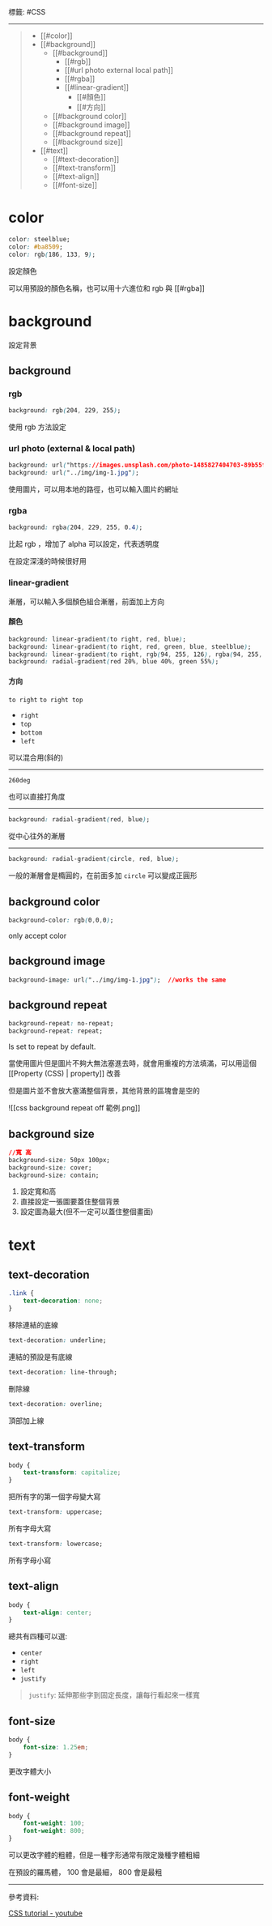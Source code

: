 標籤: #CSS 

---

> - [[#color]]
> - [[#background]]
>     - [[#background]]
>         - [[#rgb]]
>         - [[#url photo external local path]]
>         - [[#rgba]]
>         - [[#linear-gradient]]
>             - [[#顏色]]
>             - [[#方向]]
>     - [[#background color]]
>     - [[#background image]]
>     - [[#background repeat]]
>     - [[#background size]]
> - [[#text]]
>     - [[#text-decoration]]
>     - [[#text-transform]]
>     - [[#text-align]]
>     - [[#font-size]]

# color

```css
color: steelblue;
color: #ba8509;
color: rgb(186, 133, 9);
```

設定顏色

可以用預設的顏色名稱，也可以用十六進位和 rgb 與 [[#rgba]]

# background

設定背景

## background

### rgb

```css
background: rgb(204, 229, 255);
```

使用 rgb 方法設定

### url photo (external & local path)

```css
background: url("https://images.unsplash.com/photo-1485827404703-89b55fcc595e?ixlib=rb-1.2.1&ixid=MnwxMjA3fDB8MHxwaG90by1wYWdlfHx8fGVufDB8fHx8&auto=format&fit=crop&w=2000&q=80");
background: url("../img/img-1.jpg");
```

使用圖片，可以用本地的路徑，也可以輸入圖片的網址

### rgba

```css
background: rgba(204, 229, 255, 0.4);
```

比起 rgb ，增加了 alpha 可以設定，代表透明度

在設定深淺的時候很好用

### linear-gradient

漸層，可以輸入多個顏色組合漸層，前面加上方向

#### 顏色

```css
background: linear-gradient(to right, red, blue);
background: linear-gradient(to right, red, green, blue, steelblue);
background: linear-gradient(to right, rgb(94, 255, 126), rgba(94, 255, 126, 0));
background: radial-gradient(red 20%, blue 40%, green 55%);
```

#### 方向

`to right`
`to right top`

- `right`
- `top`
- `bottom`
- `left`

可以混合用(斜的)

---

`260deg`

也可以直接打角度

---

```css
background: radial-gradient(red, blue);
```

從中心往外的漸層

---

```css
background: radial-gradient(circle, red, blue);
```

一般的漸層會是橢圓的，在前面多加 `circle` 可以變成正圓形

## background color

```css
background-color: rgb(0,0,0);
```

only accept color

## background image

```css
background-image: url("../img/img-1.jpg");	//works the same
```

## background repeat

```css
background-repeat: no-repeat;
background-repeat: repeat;
```

Is set to repeat by default.

當使用圖片但是圖片不夠大無法塞進去時，就會用重複的方法填滿，可以用這個 [[Property (CSS) | property]] 改善

但是圖片並不會放大塞滿整個背景，其他背景的區塊會是空的

![[css background repeat off 範例.png]]

## background size

```css
//寬 高
background-size: 50px 100px;
background-size: cover;
background-size: contain;
```

1. 設定寬和高
2. 直接設定一張圖要蓋住整個背景
3. 設定圖為最大(但不一定可以蓋住整個畫面)

# text

## text-decoration

```css
.link {
    text-decoration: none;
}
```

移除連結的底線

```css
text-decoration: underline;
```

連結的預設是有底線

```css
text-decoration: line-through;
```

刪除線

```css
text-decoration: overline;
```

頂部加上線

## text-transform

```css
body {
	text-transform: capitalize;
}
```

把所有字的第一個字母變大寫

```css
text-transform: uppercase;
```

所有字母大寫

```css
text-transform: lowercase;
```

所有字母小寫

## text-align

```css
body {
	text-align: center;
}
```

總共有四種可以選:
- `center`
- `right`
- `left`
- `justify`

> `justify`: 延伸那些字到固定長度，讓每行看起來一樣寬

## font-size

```css
body {
	font-size: 1.25em;
}
```

更改字體大小

## font-weight

```css
body {
	font-weight: 100;
	font-weight: 800;
}
```

可以更改字體的粗體，但是一種字形通常有限定幾種字體粗細

在預設的羅馬體， 100 會是最細， 800 會是最粗

---

參考資料:

[CSS tutorial - youtube](https://youtu.be/1Rs2ND1ryYc)